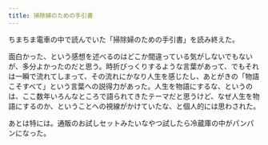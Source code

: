 ```yaml
---
title: 掃除婦のための手引書
---
```


ちまちま電車の中で読んでいた「掃除婦のための手引書」を読み終えた。

面白かった、という感想を述べるのはどこか間違っている気がしないでもないが、多分よかったのだと思う。時折びっくりするような言葉があって、でもそれは一瞬で流れてしまって、その流れにかなり人生を感じたし、あとがきの「物語こそすべて」という言葉への説得力があった。人生を物語にするな、というのは、ここ数年いろんなところで語られてきたテーマだと思うけど、なぜ人生を物語にするのか、ということへの視線がかけていたな、と個人的には思わされた。

あとは特には。通販のお試しセットみたいなやつ試したら冷蔵庫の中がパンパンになった。